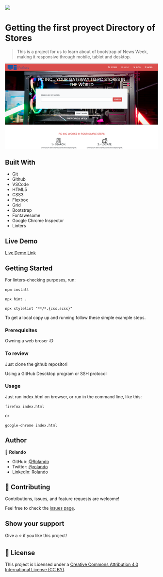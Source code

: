 ![](https://img.shields.io/badge/Microverse-blueviolet)

# Getting the first proyect Directory of Stores

> This is a project for us to learn about of bootstrap of News Week, making it responsive through mobile, tablet and desktop.

![screenshot-of-tnw-website](./screen.png)

## Built With

- Git
- Github
- VSCode
- HTML5
- CSS3
- Flexbox
- Grid
- Bootstrap
- Fontawesome
- Google Chrome Inspector
- Linters

## Live Demo

[Live Demo Link](https://kiranitor123.github.io/store-directory/dist/)


## Getting Started

For linters-checking purposes, run:

`npm install`

`npx hint .`

`npx stylelint "**/*.{css,scss}"`


To get a local copy up and running follow these simple example steps.

### Prerequisites

Owning a web broser :D

### To review

Just clone the github repositori

Using a GitHub Descktop program or SSH protocol
### Usage

Just run index.html on browser, or run in the command line, like this:

`firefox index.html`

or

`google-chrome index.html`


## Author

👤 **Rolando**

- GitHub: [@Rolando](https://github.com/kiranitor123)
- Twitter: [@rolando](https://twitter.com/FayeRolando)
- LinkedIn: [Rolando](https://www.linkedin.com/in/rolando-diego-alvarez-faye-b2b34a1a9/)

## 🤝 Contributing

Contributions, issues, and feature requests are welcome!

Feel free to check the [issues page](../../issues/).

## Show your support

Give a ⭐️ if you like this project!

## 📝 License

This project is Licensed under a [Creative Commons Attribution 4.0 International License (CC BY)](https://creativecommons.org/licenses/by/4.0/).